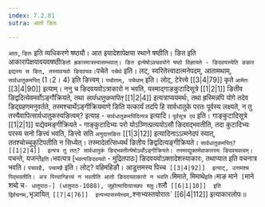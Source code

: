 ```yaml
---
index: 7.2.81
sutra: आतो ङितः

---
```

   `आतः`, `ङितः` इति व्यधिकरणे षष्ठ्यौ। आत इयादेशापेक्षया स्थाने षष्ठीति। ङित इति आकारापेक्षयावयवषष्ठी` ङितो ह्रकारमात्रस्यासम्भवात्। ङित इत्येषोऽवचवयोगे षष्ठो विज्ञायते - ङिदवयस्येति ङकार इद्यस्य स ङित्, तस्यावयवो ङिदवयवः। `पचेते` पचेथे` इति। लट्, स्वरितेत्त्वादात्मनेपदम्, आतामथाम्, `सार्वधातुकमपित्` (1।2। 4) इति ङित्त्वम्। `पचोताम्, पचेथाम्` इति। लोट्, टेरेत्त्वे  [[3|4|79]]  कृते `आमेतः`  [[3|4|90]]  इत्याम्। ननु च ङिदवयवोऽत्राकारो न भवति, यस्माद्गाङकुटादिसूत्रे  [[1|2|1]]  ङितीव ङिद्वदित्येवमर्वोऽङ्गौक्रियते, तथा _सार्वधातुकमपित्_ [[1|2|4]]  इत्यत्राप्ययमर्थः, तथा ह्रस्मिन्नपि योगे तदेव ङिद्ग्रहणमनुवर्तते, तस्मश्चार्थेऽङ्गीक्रियमाणे ङिति यत्कार्यं तदपि हि सार्वधातुके परतः पूर्वस्य लक्ष्यते, न तु तस्यैवापित्सार्वधातुकस्यङित्वम्? इत्याह - `सार्वधातुकमपिदित्यत्र` इत्यादि। `पूर्वसूत्र एव` इति। गाङ्कुटादिसूत्रे  [[1|2|1]]  यद्येवमङ्गीक्रियते - गाङ्कुटादिभ्यः परो योऽञ्णित्प्रत्ययोऽसौ ङिदवद्भवतीति, तदा कुटादिभ्यः परस्य सनो ङित्त्वं भवति, ङित्त्वे सति `अनुदात्तङितः`  [[1|3|12]]  इत्यादिनाऽ‌ऽत्मनेदपं स्यात्, ततश्चोच्चुकुटिपतीति न सिध्येत्। तस्मादेतत्सिध्यर्थं ङितीय ङिद्वदित्यङ्गीक्रियते। `सार्वधातुकमपित्?  [[1|2|4]]  इत्यत्र तु तत्? सार्वधातुकं ङिद्भवतीत्येषोऽर्थोऽङ्गीक्रियते। तस्माद्युक्तमेवाकारस्य ङिदवयवत्वम्। `पचन्ते, यजन्ते` इति। `भवत्यत्र [`भवत्यङिदवयवो` - मुद्रितपाठः] ङिदवयवोऽक्तादेशस्याकारः, तथाप्यात इति वचनात्र भवति। `पचावहै, पचामहै` इति। लोट्? वहिमहिङौ। आडुत्तमस्य पिच्च`  [[3|4|92]]  इत्याट्, उत्तमश्च पिद्भवतीति। अत्र पित्त्वान्ङित्त्वं न भवतीति आतो ङिददयवाकारो न भवति। `मिमाते, मिमाथे` इति। `माङ माने` [`माने शब्दे च` - धातुपाठः-] (धातुपाठः-1088), जुहोत्यादित्वाच्छपः श्लुः। `श्लौ`  [[6|1|10]]  इति द्विर्वचनम्, `भृञायित्`  [[7|4|76]]  इत्यभ्यासस्येत्त्वम्, `श्नाभ्यस्तयोरातः`  [[6|4|112]]  इत्याकारलोपः॥